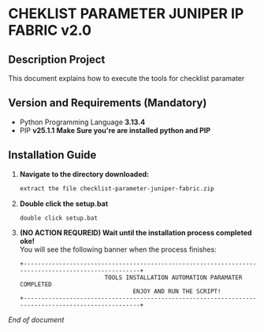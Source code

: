 # CHEKLIST PARAMETER JUNIPER IP FABRIC v2.0

## Description Project
This document explains how to execute the tools for checklist paramater

## Version and Requirements (Mandatory)
- Python Programming Language **3.13.4**
- PIP **v25.1.1**
**Make Sure you're are installed python and PIP**

## Installation Guide
1. **Navigate to the directory downloaded:**
    ```bash
    extract the file checklist-parameter-juniper-fabric.zip
    ```

2. **Double click the setup.bat**  
    ```bash
    double click setup.bat
    ```

3. **(NO ACTION REQUREID) Wait until the installation process completed oke!**  
   You will see the following banner when the process finishes:
    ```
    +----------------------------------------------------------------------------------------------------+
                            TOOLS INSTALLATION AUTOMATION PARAMATER COMPLETED 
                                    ENJOY AND RUN THE SCRIPT!
    +----------------------------------------------------------------------------------------------------+
    ``` 
_End of document_